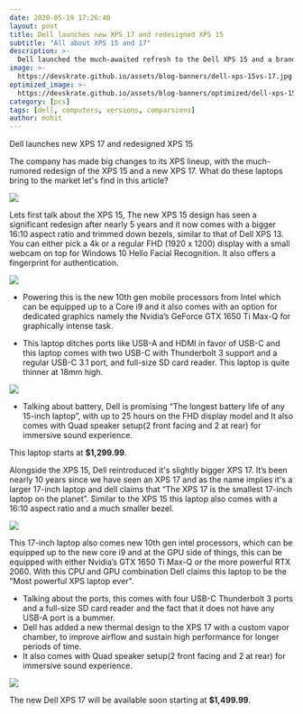 ```yaml
---
date: 2020-05-19 17:26:40
layout: post
title: Dell launches new XPS 17 and redesigned XPS 15
subtitle: "All about XPS 15 and 17"
description: >-
  Dell launched the much-awaited refresh to the Dell XPS 15 and a brand new Dell XPS 17
image: >-
  https://devskrate.github.io/assets/blog-banners/dell-xps-15vs-17.jpg
optimized_image: >-
  https://devskrate.github.io/assets/blog-banners/optimized/dell-xps-15vs-17.webp
category: [pcs]
tags: [dell, computers, versions, comparsions]
author: mohit
---
```


Dell launches new XPS 17 and redesigned XPS 15

The company has made big changes to its XPS lineup, with the much-rumored redesign of the XPS 15 and a new XPS 17.
What do these laptops bring to the market let's find in this article?

![](https://devskrate.github.io/assets/images/dell/dell-xps-15-17.jpeg)

Lets first talk about the XPS 15, The new XPS 15 design has seen a significant redesign after nearly 5 years and it now comes with a bigger 16:10 aspect ratio and trimmed down bezels, similar to that of Dell XPS 13.
You can either pick a 4k or a regular FHD (1920 x 1200) display with a small webcam on top for Windows 10 Hello Facial Recognition. It also offers a fingerprint for authentication.

![](https://devskrate.github.io/assets/images/dell/dell-xps-15-17-display.jpeg)

- Powering this is the new 10th gen mobile processors from Intel which can be equipped up to a Core i9 and it also comes with an option for dedicated graphics namely the Nvidia’s GeForce GTX 1650 Ti Max-Q for graphically intense task.

- This laptop ditches ports like USB-A and HDMI in favor of USB-C and this laptop comes with two USB-C with Thunderbolt 3 support and a regular USB-C 3.1 port, and full-size SD card reader. This laptop is quite thinner at 18mm high.

![](https://devskrate.github.io/assets/images/dell/dell-xps-15-17-ports.webp)

- Talking about battery, Dell is promising “The longest battery life of any 15-inch laptop”, with up to 25 hours on the FHD display model and It also comes with Quad speaker setup(2 front facing and 2 at rear) for immersive sound experience.

This laptop starts at **\$1,299.99**.

Alongside the XPS 15, Dell reintroduced it's slightly bigger XPS 17. It’s been nearly 10 years since we have seen an XPS 17 and as the name implies it's a larger 17-inch laptop and dell claims that “The XPS 17 is the smallest 17-inch laptop on the planet”.
Similar to the XPS 15 this laptop also comes with a 16:10 aspect ratio and a much smaller bezel.

![](https://devskrate.github.io/assets/images/dell/dell-xps-15-17-17.jpeg)

This 17-inch laptop also comes new 10th gen intel processors, which can be equipped up to the new core i9 and at the GPU side of things, this can be equipped with either Nvidia’s GTX 1650 Ti Max-Q or the more powerful RTX 2060. With this CPU and GPU combination Dell claims this laptop to be the "Most powerful XPS laptop ever".

- Talking about the ports, this comes with four USB-C Thunderbolt 3 ports and a full-size SD card reader and the fact that it does not have any USB-A port is a bummer.
- Dell has added a new thermal design to the XPS 17 with a custom vapor chamber, to improve airflow and sustain high performance for longer periods of time.
- It also comes with Quad speaker setup(2 front facing and 2 at rear) for immersive sound experience.

![](https://devskrate.github.io/assets/images/dell/dell-xps-15-17-speakers.jpeg)

The new Dell XPS 17 will be available soon starting at **\$1,499.99**.
